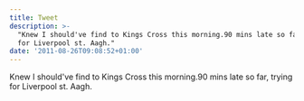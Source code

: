 ```yaml
---
title: Tweet
description: >-
  "Knew I should've find to Kings Cross this morning.90 mins late so far, trying
  for Liverpool st. Aagh."
date: '2011-08-26T09:08:52+01:00'
---
```

Knew I should've find to Kings Cross this morning.90 mins late so far, trying for Liverpool st. Aagh.
